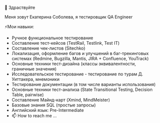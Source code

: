  👋 Здраствуйте
 
 Меня зовут Eкатерина Соболева, я тестировщик QA Engineer
 
 ⚡Мои навыки:
-  Ручное функциональное тестирование
-  Составление тест-кейсов (TestRail, Testlink, Test IT)
-  Составление чек-листов (Sitechko)
-  Локализация, оформление багов и улучшений в баг-трекинговых системах (Redmine, Bugzilla, Mantis, JIRA + Confluence, YouTrack)
-  Основные техники тест-дизайна (классы эквивалентности, граничные значения)
-  Исследовательское тестирование - тестирование по турам Д. Уиттакера, мнемоники
-  Тестирование документации (в том числе варианты использования)
-  Основные техники тест-анализа (State Transitional Testing, Decision Table, pairwise)
-  Составление Майнд-карт (Xmind, MindMeister)
-  Базовые знания SQL (простые запросы)
-  Английский язык: Pre-Intermediate
- 📫 How to reach me ...

<!---
EkaterinaSoboleva1986/EkaterinaSoboleva1986 is a ✨ special ✨ repository because its `README.md` (this file) appears on your GitHub profile.
You can click the Preview link to take a look at your changes.
--->
